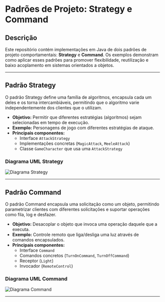 # Padrões de Projeto: Strategy e Command

## Descrição

Este repositório contém implementações em Java de dois padrões de projeto comportamentais: **Strategy** e **Command**. Os exemplos demonstram como aplicar esses padrões para promover flexibilidade, reutilização e baixo acoplamento em sistemas orientados a objetos.

---

## Padrão Strategy

O padrão Strategy define uma família de algoritmos, encapsula cada um deles e os torna intercambiáveis, permitindo que o algoritmo varie independentemente dos clientes que o utilizam.

- **Objetivo:** Permitir que diferentes estratégias (algoritmos) sejam selecionadas em tempo de execução.
- **Exemplo:** Personagens de jogo com diferentes estratégias de ataque.
- **Principais componentes:**
  - Interface `AttackStrategy`
  - Implementações concretas (`MagicAttack`, `MeeleAttack`)
  - Classe `GameCharacter` que usa uma `AttackStrategy`

### Diagrama UML Strategy
![Diagrama Strategy](https://imgur.com/a/WJTODAy)  

---

## Padrão Command

O padrão Command encapsula uma solicitação como um objeto, permitindo parametrizar clientes com diferentes solicitações e suportar operações como fila, log e desfazer.

- **Objetivo:** Desacoplar o objeto que invoca uma operação daquele que a executa.
- **Exemplo:** Controle remoto que liga/desliga uma luz através de comandos encapsulados.
- **Principais componentes:**
  - Interface `Command`
  - Comandos concretos (`TurnOnCommand`, `TurnOffCommand`)
  - Receptor (`Light`)
  - Invocador (`RemoteControl`)

### Diagrama UML Command
![Diagrama Command](https://imgur.com/a/hqrHWah)  

---

